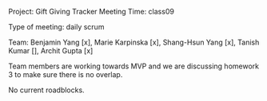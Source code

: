Project: Gift Giving Tracker Meeting Time: class09

Type of meeting: daily scrum

Team: Benjamin Yang [x], Marie Karpinska [x], Shang-Hsun Yang [x], Tanish Kumar [], Archit Gupta [x]

Team members are working towards MVP and we are discussing homework 3 to make sure there is no overlap.

No current roadblocks.
